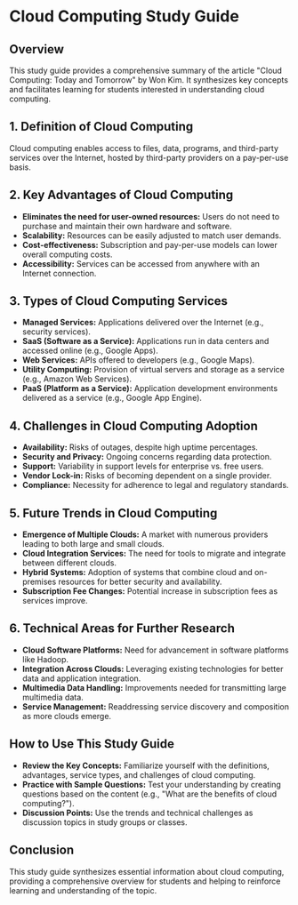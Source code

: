 # Cloud Computing Study Guide

## Overview
This study guide provides a comprehensive summary of the article "Cloud Computing: Today and Tomorrow" by Won Kim. It synthesizes key concepts and facilitates learning for students interested in understanding cloud computing.

## 1. Definition of Cloud Computing
Cloud computing enables access to files, data, programs, and third-party services over the Internet, hosted by third-party providers on a pay-per-use basis.

## 2. Key Advantages of Cloud Computing
- **Eliminates the need for user-owned resources:** Users do not need to purchase and maintain their own hardware and software.
- **Scalability:** Resources can be easily adjusted to match user demands.
- **Cost-effectiveness:** Subscription and pay-per-use models can lower overall computing costs.
- **Accessibility:** Services can be accessed from anywhere with an Internet connection.

## 3. Types of Cloud Computing Services
- **Managed Services:** Applications delivered over the Internet (e.g., security services).
- **SaaS (Software as a Service):** Applications run in data centers and accessed online (e.g., Google Apps).
- **Web Services:** APIs offered to developers (e.g., Google Maps).
- **Utility Computing:** Provision of virtual servers and storage as a service (e.g., Amazon Web Services).
- **PaaS (Platform as a Service):** Application development environments delivered as a service (e.g., Google App Engine).

## 4. Challenges in Cloud Computing Adoption
- **Availability:** Risks of outages, despite high uptime percentages.
- **Security and Privacy:** Ongoing concerns regarding data protection.
- **Support:** Variability in support levels for enterprise vs. free users.
- **Vendor Lock-in:** Risks of becoming dependent on a single provider.
- **Compliance:** Necessity for adherence to legal and regulatory standards.

## 5. Future Trends in Cloud Computing
- **Emergence of Multiple Clouds:** A market with numerous providers leading to both large and small clouds.
- **Cloud Integration Services:** The need for tools to migrate and integrate between different clouds.
- **Hybrid Systems:** Adoption of systems that combine cloud and on-premises resources for better security and availability.
- **Subscription Fee Changes:** Potential increase in subscription fees as services improve.

## 6. Technical Areas for Further Research
- **Cloud Software Platforms:** Need for advancement in software platforms like Hadoop.
- **Integration Across Clouds:** Leveraging existing technologies for better data and application integration.
- **Multimedia Data Handling:** Improvements needed for transmitting large multimedia data.
- **Service Management:** Readdressing service discovery and composition as more clouds emerge.

## How to Use This Study Guide
- **Review the Key Concepts:** Familiarize yourself with the definitions, advantages, service types, and challenges of cloud computing.
- **Practice with Sample Questions:** Test your understanding by creating questions based on the content (e.g., "What are the benefits of cloud computing?").
- **Discussion Points:** Use the trends and technical challenges as discussion topics in study groups or classes.

## Conclusion
This study guide synthesizes essential information about cloud computing, providing a comprehensive overview for students and helping to reinforce learning and understanding of the topic.
